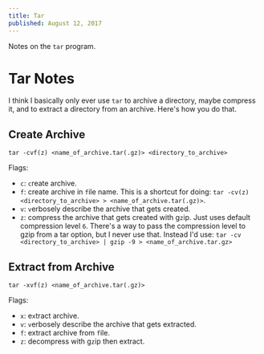 ```yaml
---
title: Tar
published: August 12, 2017
---
```


Notes on the `tar` program.

<!--more-->

# Tar Notes

I think I basically only ever use `tar` to archive a directory, maybe compress it, and to extract a directory from an archive. Here's how you do that.

## Create Archive

```
tar -cvf(z) <name_of_archive.tar(.gz)> <directory_to_archive>
```

Flags:

* `c`: `c`reate archive.
* `f`: create archive in `f`ile name. This is a shortcut for doing: `tar -cv(z) <directory_to_archive> > <name_of_archive.tar(.gz)>`.
* `v`: `v`erbosely describe the archive that gets created.
* `z`: compress the archive that gets created with g`z`ip. Just uses default compression level `6`. There's a way to pass the compression level to gzip from a tar option, but I never use that. Instead I'd use: `tar -cv <directory_to_archive> | gzip -9 > <name_of_archive.tar.gz>`

## Extract from Archive

```
tar -xvf(z) <name_of_archive.tar(.gz)>
```

Flags:

* `x`: e`x`tract archive.
* `v`: `v`erbosely describe the archive that gets extracted.
* `f`: extract archive from `f`ile.
* `z`: decompress with g`z`ip then extract. 
